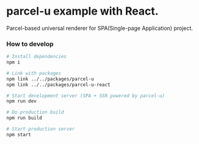 # parcel-u example with React.
Parcel-based universal renderer for SPA(Single-page Application) project.

### How to develop

```bash
# Install dependencies
npm i

# Link with packages
npm link ../../packages/parcel-u
npm link ../../packages/parcel-u-react

# Start development server (SPA + SSR powered by parcel-u)
npm run dev

# Do production build
npm run build

# Start production server
npm start
```
